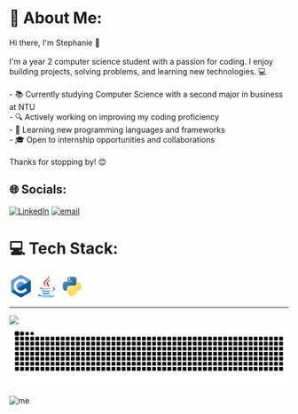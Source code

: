 # 💫 About Me:
Hi there, I'm Stephanie 👋<br><br>I'm a year 2 computer science student with a passion for coding. I enjoy building projects, solving problems, and learning new technologies. 💻<br><br>- 📚 Currently studying Computer Science with a second major in business at NTU<br>- 🔍 Actively working on improving my coding proficiency<br>- 📝 Learning new programming languages and frameworks<br>- 🎓 Open to internship opportunities and collaborations<br><br>Thanks for stopping by! 😊<br>


## 🌐 Socials:
[![LinkedIn](https://img.shields.io/badge/LinkedIn-%230077B5.svg?logo=linkedin&logoColor=white)](https://linkedin.com/in/stephanie-heather-zaw) [![email](https://img.shields.io/badge/Email-D14836?logo=gmail&logoColor=white)](mailto:szaw001@e.ntu.edu.sg) 

# 💻 Tech Stack:
<p><a target="_blank" href="https://raw.githubusercontent.com/devicons/devicon/master/icons/c/c-original.svg" style="display: inline-block;"><img src="https://raw.githubusercontent.com/devicons/devicon/master/icons/c/c-original.svg" alt="c" width="42" height="42" /></a>
<a target="_blank" href="https://raw.githubusercontent.com/devicons/devicon/master/icons/java/java-original.svg" style="display: inline-block;"><img src="https://raw.githubusercontent.com/devicons/devicon/master/icons/java/java-original.svg" alt="java" width="42" height="42" /></a>
<a target="_blank" href="https://raw.githubusercontent.com/devicons/devicon/master/icons/python/python-original.svg" style="display: inline-block;"><img src="https://raw.githubusercontent.com/devicons/devicon/master/icons/python/python-original.svg" alt="python" width="42" height="42" /></a></p>

---
[![](https://visitcount.itsvg.in/api?id=stephan0b&icon=0&color=0)](https://visitcount.itsvg.in)
<picture>
  <source media="(prefers-color-scheme: dark)" srcset="https://raw.githubusercontent.com/stephan0b/stephan0b/output/github-snake-dark.svg" />
  <source media="(prefers-color-scheme: light)" srcset="https://raw.githubusercontent.com/stephan0b/stephan0b/output/github-snake.svg" />
  <img alt="github-snake" src="https://raw.githubusercontent.com/stephan0b/stephan0b/output/github-snake.svg" />
</picture>

![me](https://media0.giphy.com/media/v1.Y2lkPTc5MGI3NjExdmlkYjI1M2VibGdydTY3dTJrajRzZW5za3g1Y3JpZWZranhpY210cyZlcD12MV9pbnRlcm5hbF9naWZfYnlfaWQmY3Q9Zw/JqmupuTVZYaQX5s094/giphy.gif)
